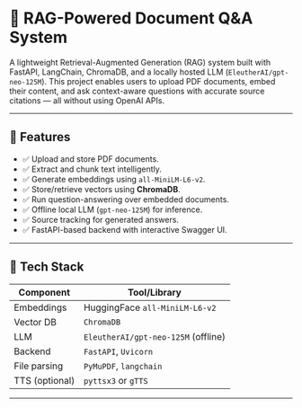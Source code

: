 # 🧠 RAG-Powered Document Q&A System

A lightweight Retrieval-Augmented Generation (RAG) system built with FastAPI, LangChain, ChromaDB, and a locally hosted LLM (`EleutherAI/gpt-neo-125M`). This project enables users to upload PDF documents, embed their content, and ask context-aware questions with accurate source citations — all without using OpenAI APIs.

---

## 🚀 Features

- ✅ Upload and store PDF documents.
- ✅ Extract and chunk text intelligently.
- ✅ Generate embeddings using `all-MiniLM-L6-v2`.
- ✅ Store/retrieve vectors using **ChromaDB**.
- ✅ Run question-answering over embedded documents.
- ✅ Offline local LLM (`gpt-neo-125M`) for inference.
- ✅ Source tracking for generated answers.
- ✅ FastAPI-based backend with interactive Swagger UI.

---

## 🧰 Tech Stack

| Component       | Tool/Library                       |
|----------------|------------------------------------|
| Embeddings      | HuggingFace `all-MiniLM-L6-v2`     |
| Vector DB       | `ChromaDB`                         |
| LLM             | `EleutherAI/gpt-neo-125M` (offline)|
| Backend         | `FastAPI`, `Uvicorn`               |
| File parsing    | `PyMuPDF`, `langchain`             |
| TTS (optional)  | `pyttsx3` or `gTTS`                |

---
